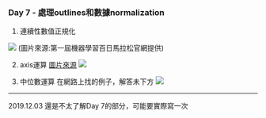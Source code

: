 ### Day 7 - 處理outlines和數據normalization
1. 連續性數值正規化

![](https://i.imgur.com/1ULl0kx.png)
(圖片來源:第一屆機器學習百日馬拉松官網提供)

2. axis運算
[圖片來源](https://itselementary993.wordpress.com/2017/05/26/%E9%97%9C%E6%96%BCpython-%E4%B8%AD-axis/)
![](https://i.imgur.com/PRtNSLz.png)

3. 中位數運算
在網路上找的例子，解答未下方
![](https://i.imgur.com/Jrmcy3q.png)


------

2019.12.03 還是不太了解Day 7的部分，可能要實際寫一次
